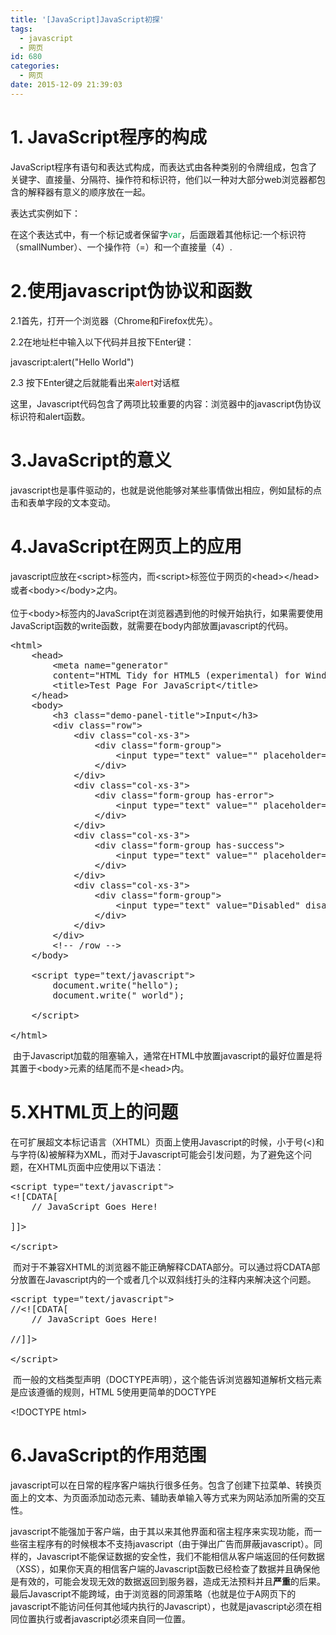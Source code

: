 ```yaml
---
title: '[JavaScript]JavaScript初探'
tags:
  - javascript
  - 网页
id: 680
categories:
  - 网页
date: 2015-12-09 21:39:03
---
```


# 1\. JavaScript程序的构成

JavaScript程序有语句和表达式构成，而表达式由各种类别的令牌组成，包含了关键字、直接量、分隔符、操作符和标识符，他们以一种对大部分web浏览器都包含的解释器有意义的顺序放在一起。

表达式实例如下：

在这个表达式中，有一个标记或者保留字<span style="color: #00b050;">var</span>，后面跟着其他标记:一个标识符（smallNumber）、一个操作符（=）和一个直接量（4）.

# 2.使用javascript伪协议和函数

2.1首先，打开一个浏览器（Chrome和Firefox优先）。

2.2在地址栏中输入以下代码并且按下Enter键：

<span class="lang:js decode:true  crayon-inline ">javascript:alert("Hello World")</span> 

2.3 按下Enter键之后就能看出来<span style="color: #c00000;">alert</span>对话框

这里，Javascript代码包含了两项比较重要的内容：浏览器中的javascript伪协议标识符和alert函数。

# 3.JavaScript的意义

javascript也是事件驱动的，也就是说他能够对某些事情做出相应，例如鼠标的点击和表单字段的文本变动。

# 4.JavaScript在网页上的应用

javascript应放在&lt;script&gt;标签内，而<span style="line-height: 22.8571px;">&lt;script</span><span style="line-height: 22.8571px;">&gt;标签位于网页的&lt;head&gt;&lt;/head&gt;或者&lt;body&gt;&lt;/body&gt;之内。</span>

位于&lt;body&gt;标签内的JavaScript在浏览器遇到他的时候开始执行，如果需要使用JavaScript函数的write函数，就需要在body内部放置javascript的代码。

<pre class="lang:php decode:true ">&lt;html&gt;
    &lt;head&gt;
        &lt;meta name="generator"
        content="HTML Tidy for HTML5 (experimental) for Windows https://github.com/w3c/tidy-html5/tree/c63cc39" /&gt;
        &lt;title&gt;Test Page For JavaScript&lt;/title&gt;
    &lt;/head&gt;
    &lt;body&gt;
        &lt;h3 class="demo-panel-title"&gt;Input&lt;/h3&gt;
        &lt;div class="row"&gt;
            &lt;div class="col-xs-3"&gt;
                &lt;div class="form-group"&gt;
                    &lt;input type="text" value="" placeholder="Inactive" class="form-control" /&gt;
                &lt;/div&gt;
            &lt;/div&gt;
            &lt;div class="col-xs-3"&gt;
                &lt;div class="form-group has-error"&gt;
                    &lt;input type="text" value="" placeholder="Error" class="form-control" /&gt;
                &lt;/div&gt;
            &lt;/div&gt;
            &lt;div class="col-xs-3"&gt;
                &lt;div class="form-group has-success"&gt;
                    &lt;input type="text" value="" placeholder="Success" class="form-control" /&gt;
                &lt;/div&gt;
            &lt;/div&gt;
            &lt;div class="col-xs-3"&gt;
                &lt;div class="form-group"&gt;
                    &lt;input type="text" value="Disabled" disabled="disabled" class="form-control" /&gt;
                &lt;/div&gt;
            &lt;/div&gt;
        &lt;/div&gt;
        &lt;!-- /row --&gt;
    &lt;/body&gt;

	&lt;script type="text/javascript"&gt;
		document.write("hello");
		document.write(" world");

	&lt;/script&gt;

&lt;/html&gt;
</pre>

 由于Javascript加载的阻塞输入，通常在HTML中放置javascript的最好位置是将其置于&lt;body&gt;元素的结尾而不是&lt;head&gt;内。

# 5.XHTML页上的问题

在可扩展超文本标记语言（XHTML）页面上使用Javascript的时候，小于号(&lt;)和与字符(&amp;)被解释为XML，而对于Javascript可能会引发问题，为了避免这个问题，在XHTML页面中应使用以下语法：
<pre class="lang:xhtml decode:true ">&lt;script type="text/javascript"&gt;
&lt;![CDATA[
	// JavaScript Goes Here!

]]&gt;

&lt;/script&gt;</pre>

 而对于不兼容XHTML的浏览器不能正确解释CDATA部分。可以通过将CDATA部分放置在Javascript内的一个或者几个以双斜线打头的注释内来解决这个问题。
<pre class="lang:xhtml decode:true ">&lt;script type="text/javascript"&gt;
//&lt;![CDATA[
	// JavaScript Goes Here!

//]]&gt;

&lt;/script&gt;</pre>

 而一般的文档类型声明（DOCTYPE声明），这个能告诉浏览器知道解析文档元素是应该遵循的规则，HTML 5使用更简单的DOCTYPE

&lt;!DOCTYPE html&gt;

# 6.JavaScript的作用范围

javascript可以在日常的程序客户端执行很多任务。包含了创建下拉菜单、转换页面上的文本、为页面添加动态元素、辅助表单输入等方式来为网站添加所需的交互性。

javascript不能强加于客户端，由于其以来其他界面和宿主程序来实现功能，而一些宿主程序有的时候根本不支持javascript（由于弹出广告而屏蔽javascript）。同样的，Javascript不能保证数据的安全性，我们不能相信从客户端返回的任何数据（XSS），如果你天真的相信客户端的Javascript函数已经检查了数据并且确保他是有效的，可能会发现无效的数据返回到服务器，造成无法预料并且**严重**的后果。最后Javascript不能跨域，由于浏览器的同源策略（也就是位于A网页下的javascript不能访问任何其他域内执行的Javascript），也就是javascript必须在相同位置执行或者javascript必须来自同一位置。